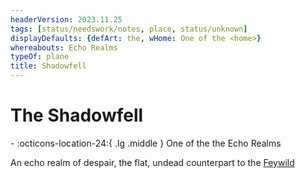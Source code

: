 ```yaml
---
headerVersion: 2023.11.25
tags: [status/needswork/notes, place, status/unknown]
displayDefaults: {defArt: the, wHome: One of the <home>}
whereabouts: Echo Realms
typeOf: plane
title: Shadowfell
---
```

# The Shadowfell
<div class="grid cards ext-narrow-margin ext-one-column" markdown>
-    :octicons-location-24:{ .lg .middle } One of the the Echo Realms  
</div>


An echo realm of despair, the flat, undead counterpart to the [Feywild](<../feywild/feywild.md>)

